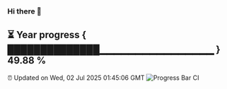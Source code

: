 ### Hi there 👋
⏳ Year progress { ██████████████▁▁▁▁▁▁▁▁▁▁▁▁▁▁▁▁ } 49.88 %
---
⏰ Updated on Wed, 02 Jul 2025 01:45:06 GMT
![Progress Bar CI](https://github.com/liununu/liununu/workflows/Progress%20Bar%20CI/badge.svg)

